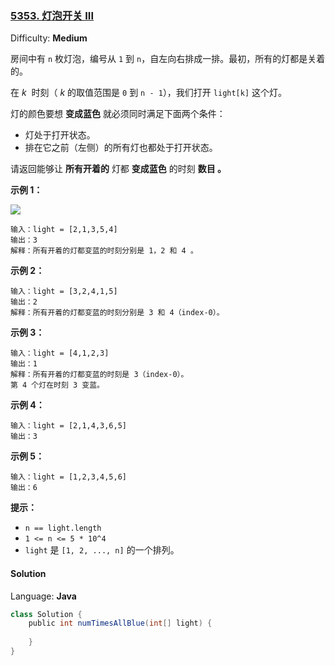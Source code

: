 ### [5353\. 灯泡开关 III](https://leetcode-cn.com/contest/weekly-contest-179/problems/bulb-switcher-iii/)

Difficulty: **Medium**

房间中有 `n` 枚灯泡，编号从 `1` 到 `n`，自左向右排成一排。最初，所有的灯都是关着的。

在 _k_  时刻（ _k_ 的取值范围是 `0` 到 `n - 1`），我们打开 `light[k]` 这个灯。

灯的颜色要想 **变成蓝色** 就必须同时满足下面两个条件：

*   灯处于打开状态。
*   排在它之前（左侧）的所有灯也都处于打开状态。

请返回能够让 **所有开着的** 灯都 **变成蓝色** 的时刻 **数目 。**

**示例 1：**

![](https://assets.leetcode-cn.com/aliyun-lc-upload/uploads/2020/03/08/sample_2_1725.png)

```
输入：light = [2,1,3,5,4]
输出：3
解释：所有开着的灯都变蓝的时刻分别是 1，2 和 4 。
```

**示例 2：**

```
输入：light = [3,2,4,1,5]
输出：2
解释：所有开着的灯都变蓝的时刻分别是 3 和 4（index-0）。
```

**示例 3：**

```
输入：light = [4,1,2,3]
输出：1
解释：所有开着的灯都变蓝的时刻是 3（index-0）。
第 4 个灯在时刻 3 变蓝。
```

**示例 4：**

```
输入：light = [2,1,4,3,6,5]
输出：3
```

**示例 5：**

```
输入：light = [1,2,3,4,5,6]
输出：6
```

**提示：**

*   `n == light.length`
*   `1 <= n <= 5 * 10^4`
*   `light` 是 `[1, 2, ..., n]` 的一个排列。

#### Solution

Language: **Java**

```java
class Solution {
    public int numTimesAllBlue(int[] light) {
​
    }
}
```